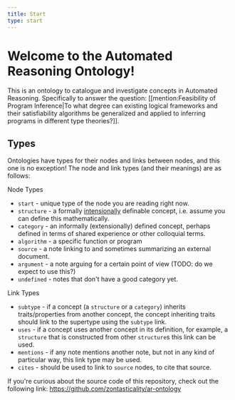 ```yaml
---
title: Start
type: start
---
```


# Welcome to the Automated Reasoning Ontology!

This is an ontology to catalogue and investigate concepts in Automated Reasoning. Specifically to answer the question: [[mention:Feasibility of Program Inference|To what degree can existing logical frameworks and their satisfiability algorithms be generalized and applied to inferring programs in different type theories?]].

## Types

Ontologies have types for their nodes and links between nodes, and this one is no exception! The node and link types (and their meanings) are as follows:

Node Types
 - `start` - unique type of the node you are reading right now.
 - `structure` - a formally [intensionally](https://www.lesswrong.com/posts/HsznWM9A7NiuGsp28/extensions-and-intensions) definable concept, i.e. assume you can define this mathematically.
 - `category` - an informally (extensionally) defined concept, perhaps defined in terms of shared experience or other colloquial terms.
 - `algorithm` - a specific function or program
 - `source` - a note linking to and sometimes summarizing an external document.
 - `argument` - a note arguing for a certain point of view (TODO: do we expect to use this?)
 - `undefined` - notes that don't have a good category yet.

Link Types
 - `subtype` - if a concept (a `structure` or a `category`) inherits traits/properties from another concept, the concept inheriting traits should link to the supertype using the `subtype` link.
 - `uses` - if a concept uses another concept in its definition, for example, a `structure` that is constructed from other `structure`s this link can be used.
 - `mentions` - if any note mentions another note, but not in any kind of particular way, this link type may be used.
 - `cites` - should be used to link to `source` nodes, to cite that source.

If you're curious about the source code of this repository, check out the following link: https://github.com/zontasticality/ar-ontology